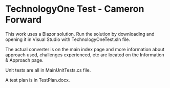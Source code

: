 # TechnologyOne Test - Cameron Forward

This work uses a Blazor solution. Run the solution by downloading and opening it in Visual Studio with TechnologyOneTest.sln file.

The actual converter is on the main index page and more information about approach used, challenges experienced, etc are located on the Information & Approach page.

Unit tests are all in MainUnitTests.cs file.

A test plan is in TestPlan.docx.
